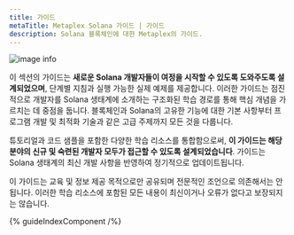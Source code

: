 ```yaml
---
title: 가이드
metaTitle: Metaplex Solana 가이드 | 가이드
description: Solana 블록체인에 대한 Metaplex의 가이드.
---
```


![image info](./assets/banners/touch-screen.jpg)

이 섹션의 가이드는 **새로운 Solana 개발자들이 여정을 시작할 수 있도록 도와주도록 설계되었으며**, 단계별 지침과 실행 가능한 실제 예제를 제공합니다. 이러한 가이드는 점진적으로 개발자를 Solana 생태계에 소개하는 구조화된 학습 경로를 통해 핵심 개념을 가르치는 데 중점을 둡니다. 블록체인과 Solana의 고유한 기능에 대한 기본 사항부터 프로그램 개발 및 최적화 기술과 같은 고급 주제까지 모든 것을 다룹니다.

튜토리얼과 코드 샘플을 포함한 다양한 학습 리소스를 통합함으로써, **이 가이드는 해당 분야의 신규 및 숙련된 개발자 모두가 접근할 수 있도록 설계되었습니다**. 가이드는 Solana 생태계의 최신 개발 사항을 반영하여 정기적으로 업데이트됩니다.

이 가이드는 교육 및 정보 제공 목적으로만 공유되며 전문적인 조언으로 의존해서는 안 됩니다. 이러한 학습 리소스에 포함된 모든 내용이 최신이거나 오류가 없다고 보장되지는 않습니다.

{% guideIndexComponent /%}